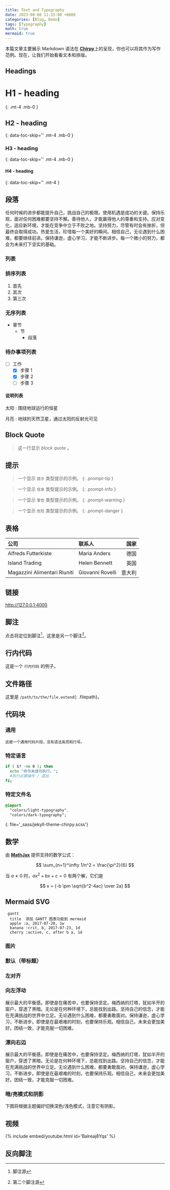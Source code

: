 ```yaml
---
title: Text and Typography
date: 2023-08-08 11:33:00 +0800
categories: [Blog, Demo]
tags: [Typography]
math: true
mermaid: true
---
```


本篇文章主要展示 Markdown 语法在 [**Chirpy**](https://github.com/cotes2020/jekyll-theme-chirpy/fork )上的呈现，你也可以将其作为写作范例。现在，让我们开始看看文本和排版。

## Headings

# H1 - heading
{: .mt-4 .mb-0 }

## H2 - heading
{: data-toc-skip='' .mt-4 .mb-0 }

### H3 - heading
{: data-toc-skip='' .mt-4 .mb-0 }

#### H4 - heading
{: data-toc-skip='' .mt-4 }

## 段落

任何时候的进步都能提升自己，挑战自己的极限。使用机遇是成功的关键。保持乐观，面对任何困难都要坚持不懈。善待他人，才能赢得他人的尊重和支持。应对变化，适应新环境，才能在竞争中立于不败之地。坚持努力，尽管有时会有挫折，但最终会取得成功。热爱生活，珍惜每一个美好的瞬间。相信自己，无论遇到什么困难，都要继续前进。保持谦逊，虚心学习，才能不断进步。每一个微小的努力，都会为未来打下坚实的基础。

### 列表
### 排序列表
 
1. 首先
2. 其次
3. 第三次

### 无序列表
- 章节
  + 节
    * 段落

### 待办事项列表
- [ ] 工作
  + [x] 步骤 1
  + [x] 步骤 2
  + [ ] 步骤 3
#### 说明列表

太阳
: 围绕地球运行的恒星

月亮
: 地球的天然卫星，通过太阳的反射光可见

## Block Quote
> 这一行显示 _block quote_ 。
## 提示


> 一个显示 `提示` 类型提示的示例。
{: .prompt-tip }

> 一个显示 `信息` 类型提示的示例。
{: .prompt-info }

> 一个显示 `警告` 类型提示的示例。
{: .prompt-warning }

> 一个显示 `危险` 类型提示的示例。
{: .prompt-danger }

## 表格

| 公司                          | 联系人           | 国家   |
|:-----------------------------|:-----------------|--------:|
| Alfreds Futterkiste          | Maria Anders     | 德国   |
| Island Trading               | Helen Bennett    | 英国   |
| Magazzini Alimentari Riuniti | Giovanni Rovelli | 意大利 |

## 链接

<http://127.0.0.1:4000>

## 脚注

点击将定位到脚注[^footnote]，这里是另一个脚注[^fn-nth-2]。

## 行内代码

这是一个 `行内代码` 的例子。

## 文件路径

这里是 `/path/to/the/file.extend`{: .filepath}。

## 代码块

### 通用

```
这是一个通用代码片段，没有语法高亮和行号。
```

### 特定语言

```bash
if [ $? -ne 0 ]; then
  echo "命令未成功执行。";
  #执行必要操作 / 退出
fi;
```

### 特定文件名

```sass
@import
  "colors/light-typography",
  "colors/dark-typography";
```
{: file='_sass/jekyll-theme-chirpy.scss'}

## 数学

由 [**MathJax**](https://www.mathjax.org/) 提供支持的数学公式：

$$ \sum_{n=1}^\infty 1/n^2 = \frac{\pi^2}{6} $$

当 $a \ne 0$ 时，$ax^2 + bx + c = 0$ 有两个解，它们是

$$ x = {-b \pm \sqrt{b^2-4ac} \over 2a} $$

## Mermaid SVG

```mermaid
 gantt
  title  添加 GANTT 图表功能到 mermaid
  apple :a, 2017-07-20, 1w
  banana :crit, b, 2017-07-23, 1d
  cherry :active, c, after b a, 1d
```

### 图片
### 默认（带标题）

### 左对齐

### 向左浮动

展示最大的平衡感。即使是在痛苦中，也要保持坚定。梅西纳的灯塔，犹如半开的窗户，穿透了黑暗。无论是在何种环境下，总能找到出路。坚持自己的信念，才能在充满挑战的世界中立足。无论遇到什么困难，都要勇敢面对。保持谦逊，虚心学习，不断进步。即使是在最艰难的时刻，也要保持乐观。相信自己，未来会更加美好。团结一致，才能克服一切困难。

### 漂向右边

展示最大的平衡感。即使是在痛苦中，也要保持坚定。梅西纳的灯塔，犹如半开的窗户，穿透了黑暗。无论是在何种环境下，总能找到出路。坚持自己的信念，才能在充满挑战的世界中立足。无论遇到什么困难，都要勇敢面对。保持谦逊，虚心学习，不断进步。即使是在最艰难的时刻，也要保持乐观。相信自己，未来会更加美好。团结一致，才能克服一切困难。

### 暗/亮模式和阴影
下图将根据主题偏好切换深色/浅色模式，注意它有阴影。

## 视频

{% include embed/youtube.html id='Balreaj8Yqs' %}

## 反向脚注

[^footnote]: 脚注源
[^fn-nth-2]: 第二个脚注源
